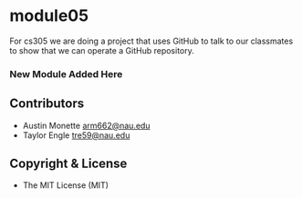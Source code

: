 # module05
For cs305 we are doing a project that uses GitHub to talk to our classmates to show that we can operate a GitHub repository.
### New Module Added Here
## Contributors 
- Austin Monette arm662@nau.edu
- Taylor Engle tre59@nau.edu
## Copyright & License
- The MIT License (MIT)
